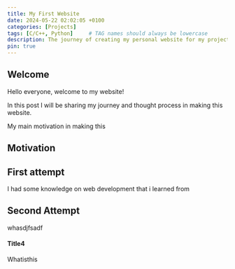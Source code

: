 ```yaml
---
title: My First Website
date: 2024-05-22 02:02:05 +0100
categories: [Projects]
tags: [C/C++, Python]     # TAG names should always be lowercase
description: The journey of creating my personal website for my projects
pin: true
---
```


## Welcome

Hello everyone, welcome to my website!

In this post I will be sharing my journey and thought process in making this website. 

My main motivation in making this 





## Motivation



## First attempt

I had some knowledge on web development that i learned from 


## Second Attempt

whasdjfsadf



#### Title4

Whatisthis
